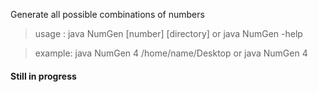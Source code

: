 Generate all possible combinations of numbers 

> usage : java NumGen [number] [directory]
> or java NumGen -help

>example: java NumGen 4 /home/name/Desktop 
> or java NumGen 4

#### Still in progress
